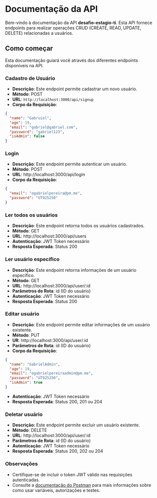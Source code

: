 # Documentação da API

Bem-vindo à documentação da API **desafio-estagio-ti**. Esta API fornece endpoints para realizar operações CRUD (CREATE, READ, UPDATE, DELETE) relacionadas a usuários.

## Como começar

Esta documentação guiará você através dos diferentes endpoints disponíveis na API.

### Cadastro de Usuário

- **Descrição**: Este endpoint permite cadastrar um novo usuário.
- **Método**: POST
- **URL**: `http://localhost:3000/api/signup`
- **Corpo da Requisição**:

```json
{
  "name": "Gabruiel",
  "age": 19,
  "email": "gabriel@gabriel.com",
  "password": "gabriel123",
  "isAdmin": false
}
```

### Login

- **Descrição**: Este endpoint permite autenticar um usuário.
- **Método**: POST
- **URL**: http://localhost:3000/api/login
- **Corpo da Requisição**:

```json
{
  "email": "ogabrielpereira@pm.me",
  "password": "UT925250"
}
```
### Ler todos os usuários

- **Descrição**: Este endpoint retorna todos os usuários cadastrados.
- **Método**: GET
- **URL**: http://localhost:3000/api/users
- **Autenticação**: JWT Token necessário
- **Resposta Esperada**: Status 200

### Ler usuário específico

- **Descrição**: Este endpoint retorna informações de um usuário específico.
- **Método**: GET
- **URL**: http://localhost:3000/api/user/:id
- **Parâmetros de Rota**: id (ID do usuário)
- **Autenticação**: JWT Token necessário
- **Resposta Esperada**: Status 200

### Editar usuário

- **Descrição**: Este endpoint permite editar informações de um usuário existente.
- **Método**: PUT
- **UR**: http://localhost:3000/api/user/:id
- **Parâmetros de Rota**: id (ID do usuário)
- **Corpo da Requisição**:

```json
{
  "name": "GabrielAdmin",
  "age": 19,
  "email": "ogabrielpereiraadmin@pm.me",
  "password": "UT925250",
  "isAdmin": true
}
```
- **Autenticação**: JWT Token necessário
- **Resposta Esperada**: Status 200, 201 ou 204

### Deletar usuário

- **Descrição:** Este endpoint permite excluir um usuário existente.
- **Método**: DELETE
- **URL**: http://localhost:3000/api/user/:id
- **Parâmetros de Rota**: id (ID do usuário)
- **Autenticação**: JWT Token necessário
- **Resposta Esperada**: Status 200, 202 ou 204

### Observações

- Certifique-se de incluir o token JWT válido nas requisições autenticadas.
- Consulte a [documentação do Postman](https://learning.postman.com/docs/introduction/overview/) para mais informações sobre como usar variáveis, autorizações e testes.